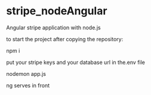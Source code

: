 # stripe_nodeAngular
Angular stripe application with node.js

to start the project after copying the repository:

npm i

put your stripe keys and your database url in the.env file

nodemon app.js

ng serves in front



